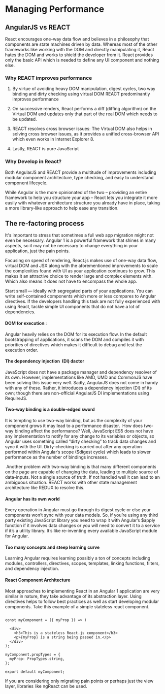 # Managing Performance

## AngularJS vs REACT

 React encourages one-way data flow and believes in a philosophy that components are state machines driven by data. Whereas most of the other frameworks like working with the DOM and directly manipulating it, React hates the DOM and works to shield the developer from it. React provides only the basic API which is needed to define any UI component and nothing else. 

### Why REACT improves performance


1. By virtue of avoiding heavy DOM manipulation, digest cycles, two way binding and dirty checking using virtual DOM REACT predominantly improves performance


2. On successive renders, React performs a diff (diffing algorithm) on the Virtual DOM and updates only that part of the real DOM which needs to be updated.

3. REACT resolves cross browser issues: The Virtual DOM also helps in solving cross browser issues, as it provides a unified cross-browser API which even works in Internet Explorer 8. 

4. Lastly, REACT is pure JavaScript


### Why Develop in React?


Both AngularJS and REACT  provide a multitude of improvements including modular component architecture, type checking, and easy to understand component lifecycle. 

While Angular is the more opinionated of the two – providing an entire framework to help you structure your app – React lets you integrate it more easily with whatever architecture structure you already have in place, taking a more library-like approach to help ease any transition.


## The re-factoring process

It's important to stress that sometimes a full web app migration might not even be necessary. Angular 1 is a powerful framework that shines in many aspects, so it may not be necessary to change everything in your application, just the pain points. 

Focusing on speed of rendering, React.js makes use of one-way data flow, virtual DOM and JSX along with the aforementioned improvements to scale the complexities found with UI as your application continues to grow. This makes it an attractive choice to render large and complex elements with. Which also means it does not have to encompass the whole app.

Start small — ideally with segregated parts of your applications. You can write self-contained components which more or less compares to Angular directives. If the developers handling this task are not fully experienced with using React, tackle simple UI components that do not have a lot of dependencies. 


 #### DOM for execution :

Angular heavily relies on the DOM for its execution flow. In the default bootstrapping of applications, it scans the DOM and compiles it with priorities of directives which makes it difficult to debug and test the execution order.


#### The dependency injection  (DI) dactor

JavaScript does not have a package manager and dependency resolver of its own. However, implementations like AMD, UMD and CommonJS have been solving this issue very well. Sadly, AngularJS does not come in handy with any of these. Rather, it introduces a dependency injection (DI) of its own; though there are non-official AngularJS DI implementations using RequireJS.


#### Two-way binding is a double-edged sword 

It is tempting to use two-way binding, but as the complexity of your component grows it may lead to a performance disaster.  How does two-way binding affect the performance? Well, JavaScript ES5 does not have any implementation to notify for any change to its variables or objects, so Angular uses something called “dirty checking” to track data changes and sync it with the UI. Dirty-checking is carried out after any operation performed within Angular’s scope ($digest cycle) which leads to slower performance as the number of bindings increases.

 Another problem with two-way binding is that many different components on the page are capable of changing the data, leading to multiple source of data-inputs. Not a single source of truth. If not handled well it can lead to an ambiguous situation. REACT works with other state management architecture like REDUX to resolve this.

#### Angular has its own world 

Every operation in Angular must go through its digest cycle or else your components won’t sync with your data models. So, if you’re using any third party existing JavaScript library you need to wrap it with Angular’s $apply function if it involves data changes or you will need to convert it to a service if it’s a utility library. It’s like re-inventing every available JavaScript module for Angular.
		

#### Too many concepts and steep learning curve  

Learning Angular requires learning possibly a ton of concepts including modules, controllers, directives, scopes, templates, linking functions, filters, and dependency injection.


#### React Component Architecture

Most approaches to implementing React in an Angular 1 application are very similar in nature, they take advantage of its abstraction layer. Using directives helps to follow best practices as well as start developing modular components. Take this example of a simple stateless react component.

``` import React, { PropTypes } from 'react';

const myComponent = ({ myProp }) => ( 

  <div>
    <h3>This is a stateless React.js component</h3>
    <p>{myProp} is a string being passed in.</p>
  </div>
);

myComponent.propTypes = {  
  myProp: PropTypes.string,
};

export default myComponent;
``` 
 
If you are considering only migrating pain points or perhaps just the view layer, libraries like ngReact can be used.